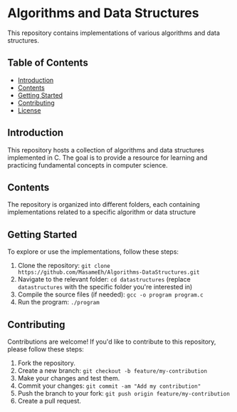 # Algorithms and Data Structures

This repository contains implementations of various algorithms and data structures.

## Table of Contents

- [Introduction](#introduction)
- [Contents](#contents)
- [Getting Started](#getting-started)
- [Contributing](#contributing)
- [License](#license)

## Introduction

This repository hosts a collection of algorithms and data structures implemented in C. The goal is to provide a resource for learning and practicing fundamental concepts in computer science.

## Contents

The repository is organized into different folders, each containing implementations related to a specific algorithm or data structure

## Getting Started

To explore or use the implementations, follow these steps:

1. Clone the repository: `git clone https://github.com/MasameEh/Algorithms-DataStructures.git`
2. Navigate to the relevant folder: `cd datastructures` (replace `datastructures` with the specific folder you're interested in)
3. Compile the source files (if needed): `gcc -o program program.c`
4. Run the program: `./program`

## Contributing

Contributions are welcome! If you'd like to contribute to this repository, please follow these steps:

1. Fork the repository.
2. Create a new branch: `git checkout -b feature/my-contribution`
3. Make your changes and test them.
4. Commit your changes: `git commit -am "Add my contribution"`
5. Push the branch to your fork: `git push origin feature/my-contribution`
6. Create a pull request.

